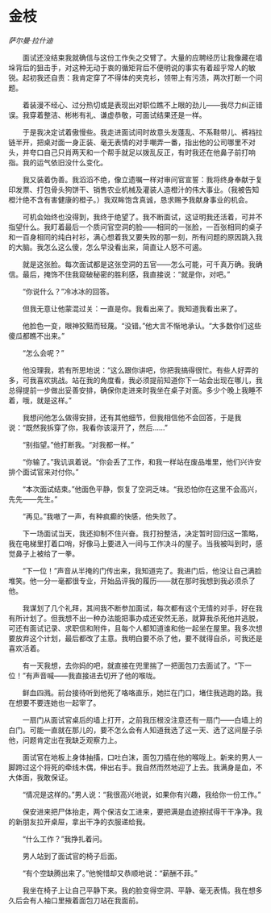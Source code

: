# 金枝

*萨尔曼·拉什迪*

　　面试还没结束我就确信与这份工作失之交臂了。大量的应聘经历让我像藏在墙垛背后的狙击手，对这种无动于衷的循矩背后不便明说的事实有着超乎常人的敏锐。起初我还自责：我肯定穿了不得体的夹克衫，领带上有污渍，两次打断一个问题。

　　着装漫不经心、过分热切或是表现出对职位瞧不上眼的劲儿——我尽力纠正错误。我穿着整洁、彬彬有礼、谦虚恭敬，可面试结果还是一样。

　　于是我决定试着傲慢些。我走进面试间时故意头发蓬乱、不系鞋带儿、裤裆拉链半开，把桌对面一身正装、毫无表情的对手嘲弄一番，指出他的公司哪里不对头，并夸口自己只肖两天和一个帮手就足以拨乱反正，有时我还在他鼻子前打响指。我的运气依旧没什么变化。

　　我又装着伪善。我滔滔不绝，像立遗嘱一样对审问官宣誓：我将终身奉献于复印发票、打包骨头狗饼干、销售农业机械及灌装人造橙汁的伟大事业。（我被告知橙汁绝不含有害健康的橙子。）我双眸饱含真诚，恳求赐予我献身事业的机会。

　　可机会始终也没得到，我终于绝望了。我不断面试，这证明我还活着，可并不指望什么。我盯着最后一个质问官空洞的脸——相同的一张脸，一百张相同的桌子和一百身相同的纯白衬衫，满心想着我又要失败的那一刻，所有问题的原因跳入我的大脑。我怎么这么傻，怎么早没看出来，简直让人怒不可遏。

　　就是这张脸。每次面试都是这张空洞的五官——怎么可能，可千真万确。我确信。最后，掩饰不住我窥破秘密的胜利感，我直接说：“就是你，对吧。”

　　“你说什么？”冷冰冰的回答。

　　但我无意让他蒙混过关：一直是你。我看出来了。我知道我看出来了。

　　他脸色一变，眼神狡黠而轻蔑。“没错。”他大言不惭地承认。“大多数你们这些傻瓜都瞧不出来。”

　　“怎么会呢？”

　　他没理我，若有所思地说：“这么跟你讲吧，你把我搞得很忙。有些人好弄的多，可我喜欢挑战。站在我的角度看，我必须提前知道你下一站会出现在哪儿，我总得提前一步做出妥善安排，确保你走进来时我坐在桌子对面。多少个晚上我睡不着，哦，就是这样。”

　　我想问他怎么做得安排，还有其他细节，但我相信他不会回答，于是我说：“既然我拆穿了你，我看你该滚开了，然后……”

　　“别指望。”他打断我。“对我都一样。”

　　“你输了。”我讥讽着说。“你会丢了工作，和我一样站在废品堆里，他们兴许安排个面试官来对付你。”

　　“本次面试结束。”他面色平静，恢复了空洞乏味。“我恐怕你在这里不会高兴，先先——先生。”

　　“再见。”我嗷了一声，有种疯癫的快感，他失败了。

　　下一场面试当天，我还抑制不住兴奋。我打扮整洁，决定暂时回归这一策略，我在电梯里打着口哨，好像马上要进入一间与工作决斗的屋子。当我被叫到时，感觉鼻子上被给了一拳。

　　“下一位！”声音从半掩的门传出来，我知道完了。我进门后，他没让自己满脸堆笑。他一分一毫都很专业，开始品评我的履历——就在那时我想到我必须杀了他。

　　我谋划了几个礼拜，其间我不断参加面试，每次都有这个无情的对手，好在我有所计划了。但我想不出一种办法能把事办成还安然无恙，就算我杀死他并逃脱，可还有面试记录、求职信和附件，且每个人都知道谁和他一起坐在屋里。我多次想要放弃这个计划，最后都改了主意。我明白要不杀了他，要不就得自杀，可我还是喜欢活着。

　　有一天我想，去你妈的吧，就直接在兜里揣了一把面包刀去面试了。“下一位！”有声音喊——我直接进去切开了他的喉咙。

　　鲜血四溅。前台接待听到他死了咯咯直乐，她拦在门口，堵住我逃跑的路。我在想要不要连她也一起宰了。

　　一扇门从面试官桌后的墙上打开，之前我压根没注意还有一扇门——白墙上的白门。可能一直就在那儿的，要不怎么会有人知道我选了这一天、选了这间屋子杀他，问题肯定出在我缺乏观察力上。

　　面试官在地板上身体抽搐，口吐白沫，面包刀插在他的喉咙上。新来的男人一脚跨过这个将死的牵线木偶，伸出右手。我自然而然地迎了上去。我满身是血，不大体面，我敢保证。

　　“情况是这样的。”男人说：“我很高兴地说，如果你有兴趣，我给你一份工作。”

　　保安进来把尸体抬走，两个保洁女工进来，要把满是血迹擦拭得干干净净。我的新朋友拉开桌屉，拿出干净的衣服递给我。

　　“什么工作？”我挣扎着问。

　　男人站到了面试官的椅子后面。

　　“有个空缺腾出来了。”他惋惜却又恭顺地说：“薪酬不菲。”

　　我坐在椅子上让自己平静下来。我的脸变得空洞、平静、毫无表情。我在想多久后会有人袖口里掖着面包刀站在我面前。